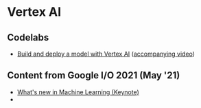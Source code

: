 # Vertex AI

## Codelabs
- [Build and deploy a model with Vertex AI](https://codelabs.developers.google.com/codelabs/vertex-ai-custom-models) ([accompanying video](https://www.youtube.com/watch?v=aB2OxnyfP0c))

## Content from Google I/O 2021 (May '21)
- [What's new in Machine Learning (Keynote)](https://www.youtube.com/watch?v=qKkjCQlS1g4)
- 